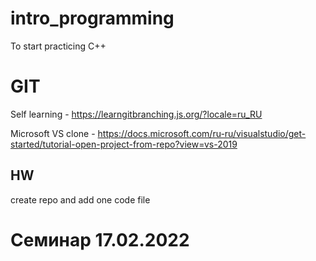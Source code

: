 # intro_programming
To start practicing C++


# GIT
Self learning - https://learngitbranching.js.org/?locale=ru_RU

Microsoft VS clone - https://docs.microsoft.com/ru-ru/visualstudio/get-started/tutorial-open-project-from-repo?view=vs-2019


## HW
create repo and add one code file

# Семинар 17.02.2022
